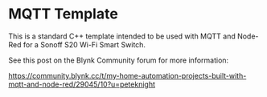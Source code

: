 # MQTT Template
This is a standard C++ template intended to be used with MQTT and Node-Red for a Sonoff S20 Wi-Fi Smart Switch.

See this post on the Blynk Community forum for more information:

https://community.blynk.cc/t/my-home-automation-projects-built-with-mqtt-and-node-red/29045/10?u=peteknight

